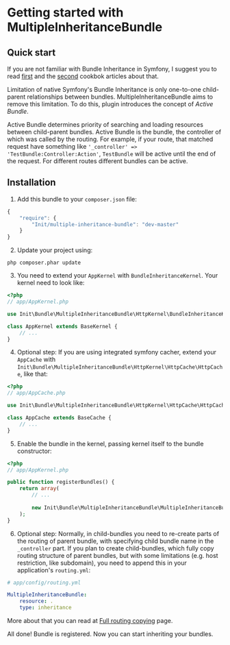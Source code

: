 # Getting started with MultipleInheritanceBundle

## Quick start

If you are not familiar with Bundle Inheritance in Symfony, I suggest you to read [first](http://symfony.com/doc/master/cookbook/bundles/inheritance.html) and the [second](http://symfony.com/doc/master/cookbook/bundles/override.html) cookbok articles about that.

Limitation of native Symfony's Bundle Inheritance is only one-to-one child-parent relationships between bundles. MultipleInheritanceBundle aims to remove this limitation. To do this, plugin introduces the concept of *Active Bundle*. 

Active Bundle determines priority of searching and loading resources between child-parent bundles. Active Bundle is the bundle, the controller of which was called by the routing. For example, if your route, that matched request have something like `'_controller' => 'TestBundle:Controller:Action'`, `TestBundle` will be active until the end of the request. For different routes different bundles can be active.

## Installation

1) Add this bundle to your `composer.json` file:

```javascript
{
	"require": {
		"Init/multiple-inheritance-bundle": "dev-master"
	}
}
```

2) Update your project using:

```
php composer.phar update
```

3) You need to extend your `AppKernel` with `BundleInheritanceKernel`. Your kernel need to look like:

```php
<?php
// app/AppKernel.php

use Init\Bundle\MultipleInheritanceBundle\HttpKernel\BundleInheritanceKernel as BaseKernel;

class AppKernel extends BaseKernel {
    // ...
}
```

4) Optional step: If you are using integrated symfony cacher, extend your `AppCache` with `Init\Bundle\MultipleInheritanceBundle\HttpKernel\HttpCache\HttpCache`, like that:

```php
<?php
// app/AppCache.php

use Init\Bundle\MultipleInheritanceBundle\HttpKernel\HttpCache\HttpCache as BaseCache;

class AppCache extends BaseCache {
	// ...
}

```

5) Enable the bundle in the kernel, passing kernel itself to the bundle constructor:

```php
<?php
// app/AppKernel.php

public function registerBundles() {
    return array(
        // ...
        
        new Init\Bundle\MultipleInheritanceBundle\MultipleInheritanceBundle($this),
    );
}
```

6) Optional step: Normally, in child-bundles you need to re-create parts of the routing of parent bundle, with specifying child bundle name in the `_controller` part. If you plan to create child-bundles, which fully copy routing structure of parent bundles, but with some limitations (e.g. host restriction, like subdomain), you need to append this in your application's `routing.yml`:

```yml
# app/config/routing.yml

MultipleInheritanceBundle:
	resource: .
	type: inheritance
```
More about that you can read at [Full routing copying](full_routing_copying.md) page.


All done! Bundle is registered. Now you can start inheriting your bundles.



